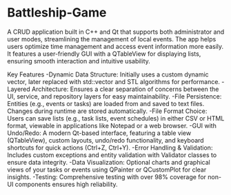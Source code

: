 # Battleship-Game
A CRUD application built in C++ and Qt that supports both administrator and user modes, streamlining the management of local events. The app helps users optimize time management and access event information more easily. It features a user-friendly GUI with a QTableView for displaying lists, ensuring smooth interaction and intuitive usability.

Key Features
-Dynamic Data Structure: Initially uses a custom dynamic vector, later replaced with std::vector and STL algorithms for performance.
-Layered Architecture: Ensures a clear separation of concerns between the UI, service, and repository layers for easy maintainability.
-File Persistence: Entities (e.g., events or tasks) are loaded from and saved to text files. Changes during runtime are stored automatically.
-File Format Choice: Users can save lists (e.g., task lists, event schedules) in either CSV or HTML format, viewable in applications like Notepad or a web browser.
-GUI with Undo/Redo: A modern Qt-based interface, featuring a table view (QTableView), custom layouts, undo/redo functionality, and keyboard shortcuts for quick actions (Ctrl+Z, Ctrl+Y).
-Error Handling & Validation: Includes custom exceptions and entity validation with Validator classes to ensure data integrity.
-Data Visualization: Optional charts and graphical views of your tasks or events using QPainter or QCustomPlot for clear insights.
-Testing: Comprehensive testing with over 98% coverage for non-UI components ensures high reliability.
